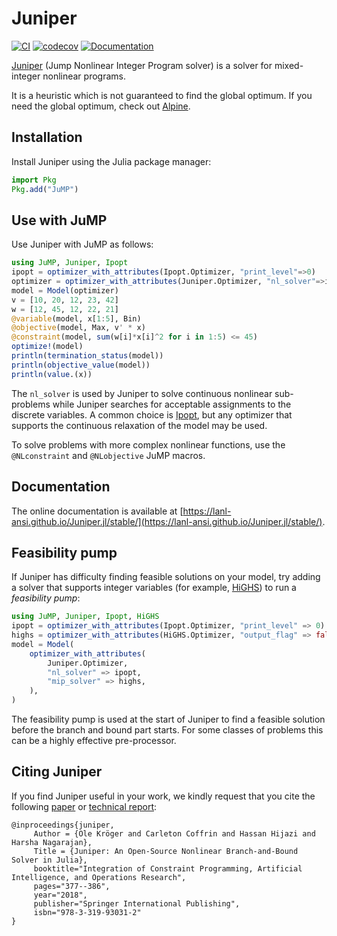 # Juniper

[![CI](https://github.com/lanl-ansi/Juniper.jl/workflows/CI/badge.svg)](https://github.com/lanl-ansi/Juniper.jl/actions?query=workflow%3ACI)
[![codecov](https://codecov.io/gh/lanl-ansi/Juniper.jl/branch/master/graph/badge.svg)](https://codecov.io/gh/lanl-ansi/Juniper.jl)
[![Documentation](https://img.shields.io/badge/docs-stable-blue.svg)](https://lanl-ansi.github.io/Juniper.jl/stable)

[Juniper](http://github.com/lanl-ansi/Juniper.jl) (Jump Nonlinear Integer Program solver) is a solver for mixed-integer nonlinear programs. 

It is a heuristic which is not guaranteed to find the global optimum.
If you need the global optimum, check out [Alpine](http://github.com/lanl-ansi/Alpine.jl).

## Installation

Install Juniper using the Julia package manager:

```julia
import Pkg
Pkg.add("JuMP")
```

## Use with JuMP

Use Juniper with JuMP as follows:
```julia
using JuMP, Juniper, Ipopt
ipopt = optimizer_with_attributes(Ipopt.Optimizer, "print_level"=>0)
optimizer = optimizer_with_attributes(Juniper.Optimizer, "nl_solver"=>ipopt)
model = Model(optimizer)
v = [10, 20, 12, 23, 42]
w = [12, 45, 12, 22, 21]
@variable(model, x[1:5], Bin)
@objective(model, Max, v' * x)
@constraint(model, sum(w[i]*x[i]^2 for i in 1:5) <= 45)
optimize!(model)
println(termination_status(model))
println(objective_value(model))
println(value.(x))
```

The `nl_solver` is used by Juniper to solve continuous nonlinear sub-problems while Juniper searches for acceptable assignments to the discrete variables.
A common choice is [Ipopt](https://github.com/jump-dev/Ipopt.jl), but any optimizer that supports the continuous relaxation of the model may be used.

To solve problems with more complex nonlinear functions, use the `@NLconstraint` and `@NLobjective` JuMP macros.

## Documentation

The online documentation is available at [https://lanl-ansi.github.io/Juniper.jl/stable/](https://lanl-ansi.github.io/Juniper.jl/stable/).

## Feasibility pump

If Juniper has difficulty finding feasible solutions on your model, try adding a solver that supports integer variables (for example, [HiGHS](https://github.com/jump-dev/HiGHS.jl)) to run a _feasibility pump_:

```julia
using JuMP, Juniper, Ipopt, HiGHS
ipopt = optimizer_with_attributes(Ipopt.Optimizer, "print_level" => 0)
highs = optimizer_with_attributes(HiGHS.Optimizer, "output_flag" => false)
model = Model(
    optimizer_with_attributes(
        Juniper.Optimizer,
        "nl_solver" => ipopt,
        "mip_solver" => highs,
    ),
)
```

The feasibility pump is used at the start of Juniper to find a feasible solution before the branch and bound part starts. 
For some classes of problems this can be a highly effective pre-processor.

## Citing Juniper

If you find Juniper useful in your work, we kindly request that you cite the following [paper](https://link.springer.com/chapter/10.1007/978-3-319-93031-2_27) or [technical report](https://arxiv.org/abs/1804.07332):

```
@inproceedings{juniper,
     Author = {Ole Kröger and Carleton Coffrin and Hassan Hijazi and Harsha Nagarajan},
     Title = {Juniper: An Open-Source Nonlinear Branch-and-Bound Solver in Julia},
     booktitle="Integration of Constraint Programming, Artificial Intelligence, and Operations Research",
     pages="377--386",
     year="2018",
     publisher="Springer International Publishing",
     isbn="978-3-319-93031-2"
}
```
